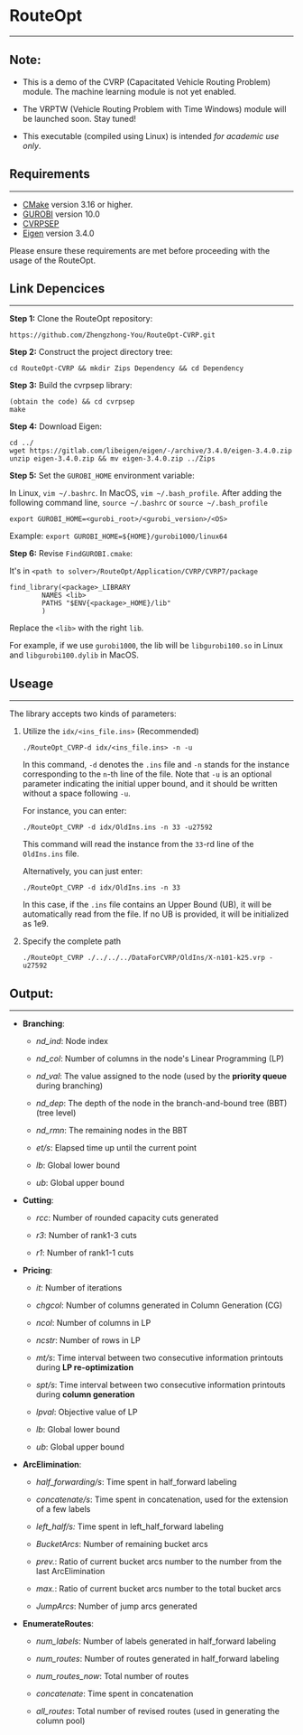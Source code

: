 # RouteOpt

---

## Note:

- This is a demo of the CVRP (Capacitated Vehicle Routing Problem) module. The machine learning module is not yet enabled.

- The VRPTW (Vehicle Routing Problem with Time Windows) module will be launched soon. Stay tuned!

- This executable (compiled using Linux) is intended *for academic use only*.

## Requirements

---

- [CMake](https://cmake.org/download/) version 3.16 or higher.
- [GUROBI](https://www.gurobi.com/downloads/gurobi-software/) version 10.0
- [CVRPSEP](https://econ.au.dk/research/researcher-websites/jens-lysgaard/cvrpsep/)
- [Eigen](https://eigen.tuxfamily.org/index.php?title=Main_Page) version 3.4.0

Please ensure these requirements are met before proceeding with the usage of the RouteOpt.

## Link Depencices

---

**Step 1:** Clone the RouteOpt repository:

```
https://github.com/Zhengzhong-You/RouteOpt-CVRP.git
```

**Step 2:** Construct the project directory tree:

```
cd RouteOpt-CVRP && mkdir Zips Dependency && cd Dependency
```

**Step 3:** Build the cvrpsep library:

```
(obtain the code) && cd cvrpsep
make
```

**Step 4:** Download Eigen:

```
cd ../
wget https://gitlab.com/libeigen/eigen/-/archive/3.4.0/eigen-3.4.0.zip
unzip eigen-3.4.0.zip && mv eigen-3.4.0.zip ../Zips
```

**Step 5:** Set the `GUROBI_HOME` environment variable:

In Linux, `vim ~/.bashrc`. In MacOS, `vim ~/.bash_profile`. After adding the following command line, `source ~/.bashrc` or `source ~/.bash_profile`

```
export GUROBI_HOME=<gurobi_root>/<gurobi_version>/<OS>
```

Example: `export GUROBI_HOME=${HOME}/gurobi1000/linux64`

**Step 6:** Revise `FindGUROBI.cmake`:

It's in `<path to solver>/RouteOpt/Application/CVRP/CVRP7/package`

```
find_library(<package>_LIBRARY
        NAMES <lib>
        PATHS "$ENV{<package>_HOME}/lib"
        )
```

Replace the `<lib>` with the right `lib`.

For example, if we use `gurobi1000`, the lib will be `libgurobi100.so` in Linux and `libgurobi100.dylib` in MacOS.

## Useage

---

The library accepts two kinds of parameters:

1. Utilize the `idx/<ins_file.ins>` (Recommended)
   
   ```
   ./RouteOpt_CVRP-d idx/<ins_file.ins> -n -u
   ```
   
   In this command, `-d` denotes the `.ins` file and `-n` stands for the instance corresponding to the `n`-th line of the file. Note that `-u` is an optional parameter indicating the initial upper bound, and it should be written without a space following `-u`.
   
   For instance, you can enter:
   
   ```
   ./RouteOpt_CVRP -d idx/OldIns.ins -n 33 -u27592
   ```
   
   This command will read the instance from the `33`-rd line of the `OldIns.ins` file.
   
   Alternatively, you can just enter:
   
   ```
   ./RouteOpt_CVRP -d idx/OldIns.ins -n 33 
   ```
   
   In this case, if the `.ins` file contains an Upper Bound (UB), it will be automatically read from the file. If no UB is provided, it will be initialized as 1e9.

2. Specify the complete path
   
   ```
   ./RouteOpt_CVRP ./../../../DataForCVRP/OldIns/X-n101-k25.vrp -u27592
   ```

## Output:

---

- **Branching**:
  
  - *nd_ind*: Node index
  
  - *nd_col*: Number of columns in the node's Linear Programming (LP)
  
  - *nd_val*: The value assigned to the node (used by the **priority queue** during branching)
  
  - *nd_dep*: The depth of the node in the branch-and-bound tree (BBT) (tree level)
  
  - *nd_rmn*: The remaining nodes in the BBT
  
  - *et/s*: Elapsed time up until the current point
  
  - *lb*: Global lower bound
  
  - *ub*: Global upper bound

- **Cutting**:
  
  - *rcc*: Number of rounded capacity cuts generated
  
  - *r3*: Number of rank1-3 cuts
  
  - *r1*: Number of rank1-1 cuts

- **Pricing**:
  
  - *it*: Number of iterations
  
  - *chgcol*: Number of columns generated in Column Generation (CG)
  
  - *ncol*: Number of columns in LP
  
  - *ncstr*: Number of rows in LP
  
  - *mt/s*: Time interval between two consecutive information printouts during **LP re-optimization**
  
  - *spt/s*: Time interval between two consecutive information printouts during **column generation**
  
  - *lpval*: Objective value of LP
  
  - *lb*: Global lower bound
  
  - *ub*: Global upper bound

- **ArcElimination**:
  
  - *half_forwarding/s*: Time spent in half_forward labeling
  
  - *concatenate/s*: Time spent in concatenation, used for the extension of a few labels
  
  - *left_half/s:* Time spent in left_half_forward labeling
  
  - *BucketArcs*: Number of remaining bucket arcs
  
  - *prev.*: Ratio of current bucket arcs number to the number from the last ArcElimination
  
  - *max.*: Ratio of current bucket arcs number to the total bucket arcs
  
  - *JumpArcs*: Number of jump arcs generated

- **EnumerateRoutes**:
  
  - *num_labels*: Number of labels generated in half_forward labeling
  
  - *num_routes*: Number of routes generated in half_forward labeling
  
  - *num_routes_now*: Total number of routes
  
  - *concatenate*: Time spent in concatenation
  
  - *all_routes*: Total number of revised routes (used in generating the column pool)
